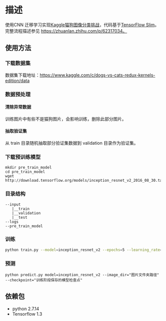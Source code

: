 # 描述
使用CNN 迁移学习实现[Kaggle猫狗图像分类挑战](https://www.kaggle.com/c/dogs-vs-cats-redux-kernels-edition/)，代码基于[TensorFlow Slim](https://github.com/tensorflow/models/tree/master/research/slim)。完整流程描述参见 https://zhuanlan.zhihu.com/p/62317034。

## 使用方法

### 下载数据集
数据集下载地址：https://www.kaggle.com/c/dogs-vs-cats-redux-kernels-edition/data

### 数据预处理
#### 清除异常数据
训练图片中有些不是猫狗图片，会影响训练，删除此部分图片。
#### 抽取验证集
从 train 目录随机抽取部分验证集数据到 validation 目录作为验证集。
### 下载预训练模型 
```
mkdir pre_train_model
cd pre_train_model
wget http://download.tensorflow.org/models/inception_resnet_v2_2016_08_30.tar.gz
```

### 目录结构
```
--input  
   |__train 
   |__validation
   |__test
--logs
--pre_train_model
```

### 训练
``` bash
python train.py --model=inception_resnet_v2 --epochs=5 --learning_rate=0.0001 --steps=10000 --decay_steps=100000 --decay_rate=0.996
```
### 预测
```
python predict.py model=inception_resnet_v2 --image_dir="图片文件夹路径" --checkpoint="训练阶段保存的模型检查点"
```

## 依赖包
- python 2.7.14
- Tensorflow 1.3  

